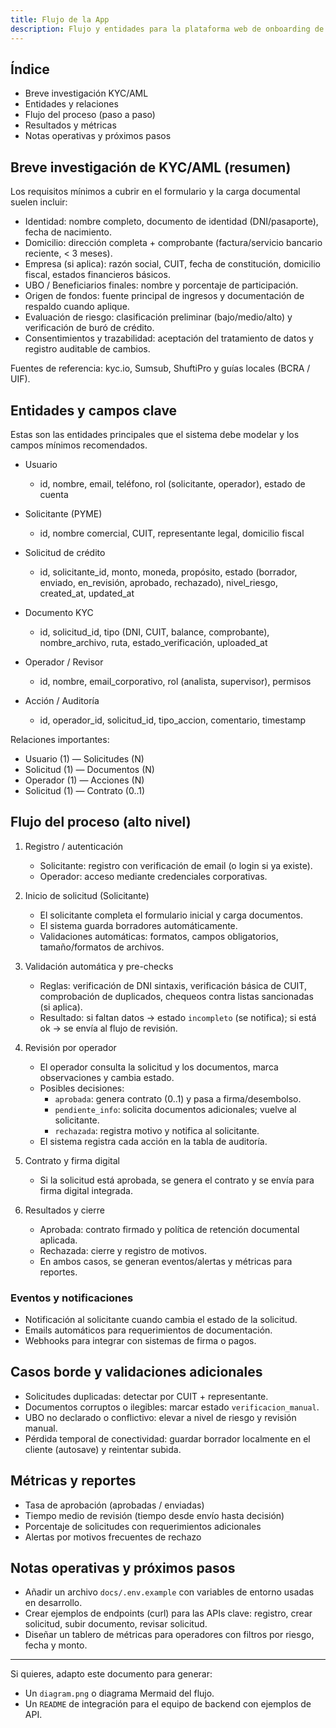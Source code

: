 ```yaml
---
title: Flujo de la App
description: Flujo y entidades para la plataforma web de onboarding de créditos para PYMES
---
```


## Índice

- Breve investigación KYC/AML
- Entidades y relaciones
- Flujo del proceso (paso a paso)
- Resultados y métricas
- Notas operativas y próximos pasos

## Breve investigación de KYC/AML (resumen)

Los requisitos mínimos a cubrir en el formulario y la carga documental suelen incluir:

- Identidad: nombre completo, documento de identidad (DNI/pasaporte), fecha de nacimiento.
- Domicilio: dirección completa + comprobante (factura/servicio bancario reciente, < 3 meses).
- Empresa (si aplica): razón social, CUIT, fecha de constitución, domicilio fiscal, estados financieros básicos.
- UBO / Beneficiarios finales: nombre y porcentaje de participación.
- Origen de fondos: fuente principal de ingresos y documentación de respaldo cuando aplique.
- Evaluación de riesgo: clasificación preliminar (bajo/medio/alto) y verificación de buró de crédito.
- Consentimientos y trazabilidad: aceptación del tratamiento de datos y registro auditable de cambios.

Fuentes de referencia: kyc.io, Sumsub, ShuftiPro y guías locales (BCRA / UIF).

## Entidades y campos clave

Estas son las entidades principales que el sistema debe modelar y los campos mínimos recomendados.

- Usuario

  - id, nombre, email, teléfono, rol (solicitante, operador), estado de cuenta

- Solicitante (PYME)

  - id, nombre comercial, CUIT, representante legal, domicilio fiscal

- Solicitud de crédito

  - id, solicitante_id, monto, moneda, propósito, estado (borrador, enviado, en_revisión, aprobado, rechazado), nivel_riesgo, created_at, updated_at

- Documento KYC

  - id, solicitud_id, tipo (DNI, CUIT, balance, comprobante), nombre_archivo, ruta, estado_verificación, uploaded_at

- Operador / Revisor

  - id, nombre, email_corporativo, rol (analista, supervisor), permisos

- Acción / Auditoría
  - id, operador_id, solicitud_id, tipo_accion, comentario, timestamp

Relaciones importantes:

- Usuario (1) — Solicitudes (N)
- Solicitud (1) — Documentos (N)
- Operador (1) — Acciones (N)
- Solicitud (1) — Contrato (0..1)

## Flujo del proceso (alto nivel)

1. Registro / autenticación

   - Solicitante: registro con verificación de email (o login si ya existe).
   - Operador: acceso mediante credenciales corporativas.

2. Inicio de solicitud (Solicitante)

   - El solicitante completa el formulario inicial y carga documentos.
   - El sistema guarda borradores automáticamente.
   - Validaciones automáticas: formatos, campos obligatorios, tamaño/formatos de archivos.

3. Validación automática y pre-checks

   - Reglas: verificación de DNI sintaxis, verificación básica de CUIT, comprobación de duplicados, chequeos contra listas sancionadas (si aplica).
   - Resultado: si faltan datos → estado `incompleto` (se notifica); si está ok → se envía al flujo de revisión.

4. Revisión por operador

   - El operador consulta la solicitud y los documentos, marca observaciones y cambia estado.
   - Posibles decisiones:
     - `aprobada`: genera contrato (0..1) y pasa a firma/desembolso.
     - `pendiente_info`: solicita documentos adicionales; vuelve al solicitante.
     - `rechazada`: registra motivo y notifica al solicitante.
   - El sistema registra cada acción en la tabla de auditoría.

5. Contrato y firma digital

   - Si la solicitud está aprobada, se genera el contrato y se envía para firma digital integrada.

6. Resultados y cierre
   - Aprobada: contrato firmado y política de retención documental aplicada.
   - Rechazada: cierre y registro de motivos.
   - En ambos casos, se generan eventos/alertas y métricas para reportes.

### Eventos y notificaciones

- Notificación al solicitante cuando cambia el estado de la solicitud.
- Emails automáticos para requerimientos de documentación.
- Webhooks para integrar con sistemas de firma o pagos.

## Casos borde y validaciones adicionales

- Solicitudes duplicadas: detectar por CUIT + representante.
- Documentos corruptos o ilegibles: marcar estado `verificacion_manual`.
- UBO no declarado o conflictivo: elevar a nivel de riesgo y revisión manual.
- Pérdida temporal de conectividad: guardar borrador localmente en el cliente (autosave) y reintentar subida.

## Métricas y reportes

- Tasa de aprobación (aprobadas / enviadas)
- Tiempo medio de revisión (tiempo desde envío hasta decisión)
- Porcentaje de solicitudes con requerimientos adicionales
- Alertas por motivos frecuentes de rechazo

## Notas operativas y próximos pasos

- Añadir un archivo `docs/.env.example` con variables de entorno usadas en desarrollo.
- Crear ejemplos de endpoints (curl) para las APIs clave: registro, crear solicitud, subir documento, revisar solicitud.
- Diseñar un tablero de métricas para operadores con filtros por riesgo, fecha y monto.

---

Si quieres, adapto este documento para generar:

- Un `diagram.png` o diagrama Mermaid del flujo.
- Un `README` de integración para el equipo de backend con ejemplos de API.
